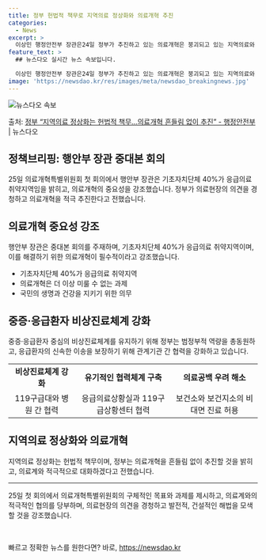 ```yaml
---
title: 정부 헌법적 책무로 지역의료 정상화와 의료개혁 추진
categories:
  - News
excerpt: >
  이상민 행정안전부 장관은24일 정부가 추진하고 있는 의료개혁은 붕괴되고 있는 지역의료와 필수의료를 살리기 위…
feature_text: >
  ## 뉴스다오 실시간 뉴스 속보입니다.

  이상민 행정안전부 장관은24일 정부가 추진하고 있는 의료개혁은 붕괴되고 있는 지역의료와 필수의료를 살리기 위…
image: 'https://newsdao.kr/res/images/meta/newsdao_breakingnews.jpg'
---
```


![뉴스다오 속보](https://newsdao.kr/res/images/meta/newsdao_breakingnews.jpg)

<p>출처: <a href="https://newsdao.kr/3665" rel="dofollow">정부 “지역의료 정상화는 헌법적 책무…의료개혁 흔들림 없이 추진”  - 행정안전부</a> | 뉴스다오</p>

<h2 data-ke-size="size26">정책브리핑: 행안부 장관 중대본 회의</h2>
<p data-ke-size="size16">25일 의료개혁특별위원회 첫 회의에서 행안부 장관은 기초자치단체 40%가 응급의료 취약지역임을 밝히고, 의료개혁의 중요성을 강조했습니다. 정부가 의료현장의 의견을 경청하고 의료개혁을 적극 추진한다고 전했습니다.</p>

<h2 data-ke-size="size24">의료개혁 중요성 강조</h2>
<p data-ke-size="size16">행안부 장관은 중대본 회의를 주재하며, 기초자치단체 40%가 응급의료 취약지역이며, 이를 해결하기 위한 의료개혁이 필수적이라고 강조했습니다.</p>

<ul>
  <li>기초자치단체 40%가 응급의료 취약지역</li>
  <li>의료개혁은 더 이상 미룰 수 없는 과제</li>
  <li>국민의 생명과 건강을 지키기 위한 의무</li>
</ul>

<h2 data-ke-size="size24">중증·응급환자 비상진료체계 강화</h2>
<p data-ke-size="size16">중증·응급환자 중심의 비상진료체계를 유지하기 위해 정부는 범정부적 역량을 총동원하고, 응급환자의 신속한 이송을 보장하기 위해 관계기관 간 협력을 강화하고 있습니다.</p>

<table>
  <tr>
    <td style="text-align: center; height: 17px;"><b>비상진료체계 강화</b></td>
    <td style="text-align: center; height: 17px;"><b>유기적인 협력체계 구축</b></td>
    <td style="text-align: center; height: 17px;"><b>의료공백 우려 해소</b></td>
  </tr>
  <tr>
    <td style="text-align: center; height: 17px;">119구급대와 병원 간 협력</td>
    <td style="text-align: center; height: 17px;">응급의료상황실과 119구급상황센터 협력</td>
    <td style="text-align: center; height: 17px;">보건소와 보건지소의 비대면 진료 허용</td>
  </tr>
</table>

<h2 data-ke-size="size24">지역의료 정상화와 의료개혁</h2>
<p data-ke-size="size16">지역의료 정상화는 헌법적 책무이며, 정부는 의료개혁을 흔들림 없이 추진할 것을 밝히고, 의료계와 적극적으로 대화하겠다고 전했습니다.</p>

<hr data-ke-size="normal">
<p data-ke-size="size16">25일 첫 회의에서 의료개혁특별위원회의 구체적인 목표와 과제를 제시하고, 의료계와의 적극적인 협의를 당부하며, 의료현장의 의견을 경청하고 발전적, 건설적인 해법을 모색할 것을 강조했습니다.</p>

<p data-ke-size="size16">&nbsp;</p> 

빠르고 정확한 뉴스를 원한다면? 바로, <a href="https://newsdao.kr" rel="dofollow">https://newsdao.kr</a>


